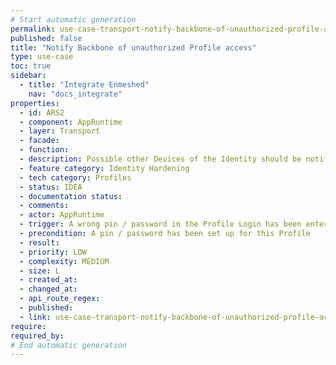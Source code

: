 ```yaml
---
# Start automatic generation
permalink: use-case-transport-notify-backbone-of-unauthorized-profile-access
published: false
title: "Notify Backbone of unauthorized Profile access"
type: use-case
toc: true
sidebar:
  - title: "Integrate Enmeshed"
    nav: "docs_integrate"
properties:
  - id: ARS2
  - component: AppRuntime
  - layer: Transport
  - facade:
  - function:
  - description: Possible other Devices of the Identity should be notified, if the pin or password has been wrongly entered multiple times. This notification could happen by the use of the Backbone, in addition to a possible central tracking of failed login attempts on Devices.
  - feature category: Identity Hardening
  - tech category: Profiles
  - status: IDEA
  - documentation status:
  - comments:
  - actor: AppRuntime
  - trigger: A wrong pin / password in the Profile Login has been entered multiple times
  - precondition: A pin / password has been set up for this Profile
  - result:
  - priority: LOW
  - complexity: MEDIUM
  - size: L
  - created_at:
  - changed_at:
  - api_route_regex:
  - published:
  - link: use-case-transport-notify-backbone-of-unauthorized-profile-access
require:
required_by:
# End automatic generation
---
```

